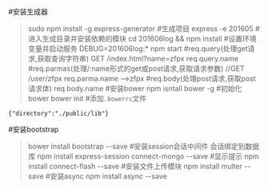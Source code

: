 #安装生成器
>sudo npm install -g express-generator
#生成项目
>express -e 201605
#进入生成目录并安装依赖的模块
>cd 201606log && npm install
#设置环境变量并启动服务
>DEBUG=201606log:* npm start
#req.query(处理get请求,获取查询字符串)
>GET /index.html?name=zfpx
>req.query.name
#req.parmas(处理/:name形式的get或post请求,获取请求参数)
>//GET /user/zfpx
>req.parma.name  -->zfpx
#req.body(处理post请求,获取post请求体)
>req.body.name
#安装bower
>npm isntall bower -g
#初始化bower
>bower init
#添加`.bowerrc`文件
```
{"directory":"./public/lib"}
```
#安装bootstrap
>bower install bootstrap --save
#安装session会话中间件  会话绑定到数据库 
>npm install express-session  connect-mongo --save
#显示提示
>npm install connect-flash --save
#安装文件上传模块
>npm install multer --save
#安装async
>npm install async --save



